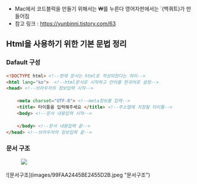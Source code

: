 * Mac에서 코드블럭을 만들기 위해서는 ₩를 누른다 영어자판에서는 `(백쿼트)가 만들어짐
* 참고 링크 : https://yunbinni.tistory.com/63
## Html을 사용하기 위한 기본 문법 정리

### Dafault 구성

``` html
<!DOCTYPE html> <!--현재 문서는 html로 작성되었다는 의미-->
<html lang="ko">  <!--html문서로 시작하고 언어를 한국어로 설정-->
<head> <!--브라우저의 정보입력 시작-->

    <meta charset="UTF-8"> <!--meta정보를 입력-->
    <title> 타이틀을 입력해주세요 </title> <!--주소탭에 지정될 타이틀-->
    <body> <!--문서 내용입력 시작-->
        
    </body> <!--문서 내용입력 끝-->   
</head> <!--브라우저의 정보입력 끝-->
```

### 문서 구조
<figure>
    <img src="https://t1.daumcdn.net/cfile/tistory/99FAA2445BE2455D2B">
</figure>
![문서구조](images/99FAA2445BE2455D2B.jpeg "문서구조")
